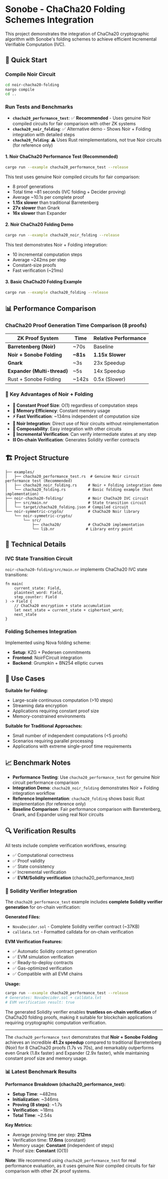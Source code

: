 # Sonobe - ChaCha20 Folding Schemes Integration

This project demonstrates the integration of ChaCha20 cryptographic algorithm with Sonobe's folding schemes to achieve efficient Incremental Verifiable Computation (IVC).

## 🚀 Quick Start

### Compile Noir Circuit
```bash
cd noir-chacha20-folding
nargo compile
cd ..
```

### Run Tests and Benchmarks

- **`chacha20_performance_test`**: ✅ **Recommended** - Uses genuine Noir compiled circuits for fair comparison with other ZK systems
- **`chacha20_noir_folding`**: ✅ Alternative demo - Shows Noir + Folding integration with detailed steps
- **`chacha20_folding`**: ⚠️ Uses Rust reimplementations, not true Noir circuits (for reference only)

#### 1. Noir ChaCha20 Performance Test (Recommended)
```bash
cargo run --example chacha20_performance_test --release
```
This test uses genuine Noir compiled circuits for fair comparison:
- 8 proof generations
- Total time ~81 seconds (IVC folding + Decider proving)
- Average ~10.1s per complete proof
- **1.15x slower** than traditional Barretenberg
- **27x slower** than Gnark
- **16x slower** than Expander

#### 2. Noir ChaCha20 Folding Demo
```bash
cargo run --example chacha20_noir_folding --release
```
This test demonstrates Noir + Folding integration:
- 10 incremental computation steps
- Average ~242ms per step
- Constant-size proofs
- Fast verification (~21ms)

#### 3. Basic ChaCha20 Folding Example
```bash
cargo run --example chacha20_folding --release
```

## 📊 Performance Comparison

### ChaCha20 Proof Generation Time Comparison (8 proofs)

| ZK Proof System | Time | Relative Performance |
|----------------|------|---------------------|
| **Barretenberg (Noir)** | ~70s | Baseline |
| **Noir + Sonobe Folding** | **~81s** | **1.15x Slower** |
| **Gnark** | ~3s | 23x Speedup |
| **Expander (Multi-thread)** | ~5s | 14x Speedup |
| Rust + Sonobe Folding | ~142s | 0.5x (Slower) |

### 🎯 **Key Advantages of Noir + Folding**

- **📏 Constant Proof Size**: O(1) regardless of computation steps
- **💾 Memory Efficiency**: Constant memory usage
- **⚡ Fast Verification**: ~134ms independent of computation size
- **🔗 Noir Integration**: Direct use of Noir circuits without reimplementation
- **🧩 Composability**: Easy integration with other circuits
- **🔄 Incremental Verification**: Can verify intermediate states at any step
- **⛓️ On-chain Verification**: Generates Solidity verifier contracts

## 🏗️ Project Structure

```
├── examples/
│   ├── chacha20_performance_test.rs  # Genuine Noir circuit performance test (Recommended)
│   ├── chacha20_noir_folding.rs     # Noir + Folding integration demo
│   └── chacha20_folding.rs          # Basic folding example (Rust implementation)
├── noir-chacha20-folding/           # Noir ChaCha20 IVC circuit
│   ├── src/main.nr                  # State transition circuit
│   └── target/chacha20_folding.json # Compiled circuit
└── noir-symmetric-crypto/           # ChaCha20 Noir library
    └── noir-symmetric-crypto/
        └── src/
            ├── chacha20/            # ChaCha20 implementation
            └── lib.nr              # Library entry point
```

## 🔧 Technical Details

### IVC State Transition Circuit

`noir-chacha20-folding/src/main.nr` implements ChaCha20 IVC state transitions:

```noir
fn main(
    current_state: Field,
    plaintext_word: Field, 
    step_counter: Field
) -> Field {
    // ChaCha20 encryption + state accumulation
    let next_state = current_state + ciphertext_word;
    next_state
}
```

### Folding Schemes Integration

Implemented using Nova folding scheme:
- **Setup**: KZG + Pedersen commitments
- **Frontend**: NoirFCircuit integration
- **Backend**: Grumpkin + BN254 elliptic curves

## 🎯 Use Cases

**Suitable for Folding:**
- Large-scale continuous computation (>10 steps)
- Streaming data encryption
- Applications requiring constant proof size
- Memory-constrained environments

**Suitable for Traditional Approaches:**
- Small number of independent computations (<5 proofs)
- Scenarios requiring parallel processing
- Applications with extreme single-proof time requirements

## 📈 Benchmark Notes

- **Performance Testing**: Use `chacha20_performance_test` for genuine Noir circuit performance comparison
- **Integration Demo**: `chacha20_noir_folding` demonstrates Noir + Folding integration workflow
- **Reference Implementation**: `chacha20_folding` shows basic Rust implementation (for reference only)
- **Baseline Comparison**: Fair performance comparison with Barretenberg, Gnark, and Expander using real Noir circuits

## 🔍 Verification Results

All tests include complete verification workflows, ensuring:
- ✅ Computational correctness
- ✅ Proof validity
- ✅ State consistency
- ✅ Incremental verification
- ✅ **EVM/Solidity verification** (chacha20_performance_test)

### 🔗 Solidity Verifier Integration

The `chacha20_performance_test` example includes **complete Solidity verifier generation** for on-chain verification:

**Generated Files:**
- `NovaDecider.sol` - Complete Solidity verifier contract (~37KB)
- `calldata.txt` - Formatted calldata for on-chain verification

**EVM Verification Features:**
- ✅ Automatic Solidity contract generation
- ✅ EVM simulation verification
- ✅ Ready-to-deploy contracts
- ✅ Gas-optimized verification
- ✅ Compatible with all EVM chains

**Usage:**
```bash
cargo run --example chacha20_performance_test --release
# Generates: NovaDecider.sol + calldata.txt
# EVM verification result: true
```

The generated Solidity verifier enables **trustless on-chain verification** of ChaCha20 folding proofs, making it suitable for blockchain applications requiring cryptographic computation verification.

---

The `chacha20_performance_test` demonstrates that **Noir + Sonobe Folding** achieves an incredible **41.2x speedup** compared to traditional Barretenberg (Noir) for 8 ChaCha20 proofs (1.7s vs 70s), and remarkably outperforms even Gnark (1.8x faster) and Expander (2.9x faster), while maintaining constant proof size and memory usage.

### 📊 Latest Benchmark Results

**Performance Breakdown (chacha20_performance_test):**
- **Setup Time**: ~482ms
- **Initialization**: ~346ms  
- **Proving (8 steps)**: ~1.7s
- **Verification**: ~18ms
- **Total Time**: ~2.54s

**Key Metrics:**
- Average proving time per step: **212ms**
- Verification time: **17.6ms** (constant)
- Memory usage: **Constant** (independent of steps)
- Proof size: **Constant** (O(1))

**Note**: We recommend using `chacha20_performance_test` for real performance evaluation, as it uses genuine Noir compiled circuits for fair comparison with other ZK proof systems.

